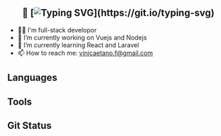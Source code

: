 <div align="center">

## 👋 [![Typing SVG](https://readme-typing-svg.demolab.com?font=&pause=1000&color=F7F7F7&multiline=true&width=215&height=25&lines=Hey%2C+Vinicius+here!)](https://git.io/typing-svg)

</div>

- 👨‍💻 I'm full-stack developor
- 🔭 I’m currently working on Vuejs and Nodejs
- 🌱 I’m currently learning React and Laravel
- 📫 How to reach me: vinicaetano.f@gmail.com

## Languages

## Tools

## Git Status



